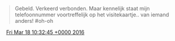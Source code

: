 > Gebeld\. Verkeerd verbonden\. Maar kennelijk staat mijn telefoonnummer voortreffelijk op het visitekaartje\.\. van iemand anders\! \#oh\-oh

<img src="../../media/tweet.ico" width="12" /> [Fri Mar 18 10:32:45 +0000 2016](https://twitter.com/DromerDenker/status/710775942839402496)